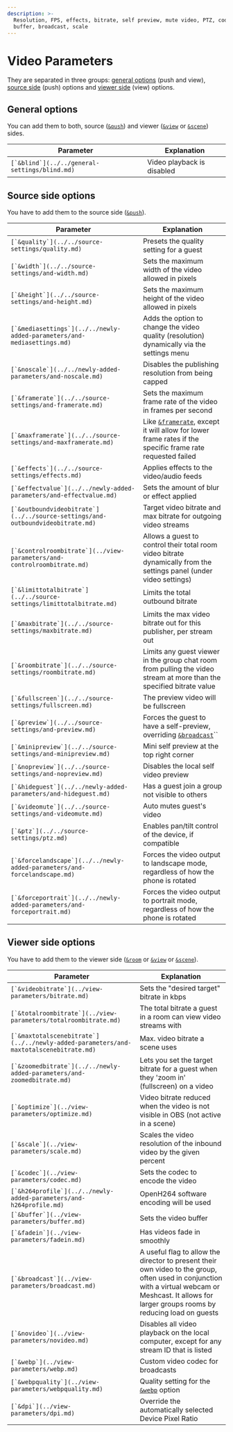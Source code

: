 ```yaml
---
description: >-
  Resolution, FPS, effects, bitrate, self preview, mute video, PTZ, codec,
  buffer, broadcast, scale
---
```


# Video Parameters

They are separated in three groups: [general options](./#general-options) (push and view), [source side](./#source-side-options) (push) options and [viewer side](./#viewer-side-options) (view) options.

## General options

You can add them to both, source ([`&push`](../../source-settings/push.md)) and viewer ([`&view`](../view-parameters/view.md) or [`&scene`](../view-parameters/scene.md)) sides.

| Parameter                                       | Explanation                |
| ----------------------------------------------- | -------------------------- |
| ``[`&blind`](../../general-settings/blind.md)`` | Video playback is disabled |

## Source side options

You have to add them to the source side ([`&push`](../../source-settings/push.md)).

| Parameter                                                                        | Explanation                                                                                                                                         |
| -------------------------------------------------------------------------------- | --------------------------------------------------------------------------------------------------------------------------------------------------- |
| ``[`&quality`](../../source-settings/quality.md)``                               | Presets the quality setting for a guest                                                                                                             |
| ``[`&width`](../../source-settings/and-width.md)``                               | Sets the maximum width of the video allowed in pixels                                                                                               |
| ``[`&height`](../../source-settings/and-height.md)``                             | Sets the maximum height of the video allowed in pixels                                                                                              |
| ``[`&mediasettings`](../../newly-added-parameters/and-mediasettings.md)``        | Adds the option to change the video quality (resolution) dynamically via the settings menu                                                          |
| ``[`&noscale`](../../newly-added-parameters/and-noscale.md)``                    | Disables the publishing resolution from being capped                                                                                                |
| ``[`&framerate`](../../source-settings/and-framerate.md)``                       | Sets the maximum frame rate of the video in frames per second                                                                                       |
| ``[`&maxframerate`](../../source-settings/and-maxframerate.md)``                 | Like [`&framerate`](../../source-settings/and-framerate.md), except it will allow for lower frame rates if the specific frame rate requested failed |
| ``[`&effects`](../../source-settings/effects.md)``                               | Applies effects to the video/audio feeds                                                                                                            |
| ``[`&effectvalue`](../../newly-added-parameters/and-effectvalue.md)``            | Sets the amount of blur or effect applied                                                                                                           |
| ``[`&outboundvideobitrate`](../../source-settings/and-outboundvideobitrate.md)`` | Target video bitrate and max bitrate for outgoing video streams                                                                                     |
| ``[`&controlroombitrate`](../view-parameters/and-controlroombitrate.md)``        | Allows a guest to control their total room video bitrate dynamically from the settings panel (under video settings)                                 |
| ``[`&limittotalbitrate`](../../source-settings/limittotalbitrate.md)``           | Limits the total outbound bitrate                                                                                                                   |
| ``[`&maxbitrate`](../../source-settings/maxbitrate.md)``                         | Limits the max video bitrate out for this publisher, per stream out                                                                                 |
| ``[`&roombitrate`](../../source-settings/roombitrate.md)``                       | Limits any guest viewer in the group chat room from pulling the video stream at more than the specified bitrate value                               |
| ``[`&fullscreen`](../../source-settings/fullscreen.md)``                         | The preview video will be fullscreen                                                                                                                |
| ``[`&preview`](../../source-settings/and-preview.md)``                           | Forces the guest to have a self-preview, overriding [`&broadcast`](../view-parameters/broadcast.md)``                                               |
| ``[`&minipreview`](../../source-settings/and-minipreview.md)``                   | Mini self preview at the top right corner                                                                                                           |
| ``[`&nopreview`](../../source-settings/and-nopreview.md)``                       | Disables the local self video preview                                                                                                               |
| ``[`&hideguest`](../../newly-added-parameters/and-hideguest.md)``                | Has a guest join a group not visible to others                                                                                                      |
| ``[`&videomute`](../../source-settings/and-videomute.md)``                       | Auto mutes guest's video                                                                                                                            |
| ``[`&ptz`](../../source-settings/ptz.md)``                                       | Enables pan/tilt control of the device, if compatible                                                                                               |
| ``[`&forcelandscape`](../../newly-added-parameters/and-forcelandscape.md)``      | Forces the video output to landscape mode, regardless of how the phone is rotated                                                                   |
| ``[`&forceportrait`](../../newly-added-parameters/and-forceportrait.md)``        | Forces the video output to portrait mode, regardless of how the phone is rotated                                                                    |

## **Viewer side options**

You have to add them to the viewer side ([`&room`](../../general-settings/room.md) or [`&view`](../view-parameters/view.md) or [`&scene`](../view-parameters/scene.md)).

| Parameter                                                                               | Explanation                                                                                                                                                                                            |
| --------------------------------------------------------------------------------------- | ------------------------------------------------------------------------------------------------------------------------------------------------------------------------------------------------------ |
| ``[`&videobitrate`](../view-parameters/bitrate.md)``                                    | Sets the "desired target" bitrate in kbps                                                                                                                                                              |
| ``[`&totalroombitrate`](../view-parameters/totalroombitrate.md)``                       | The total bitrate a guest in a room can view video streams with                                                                                                                                        |
| ``[`&maxtotalscenebitrate`](../../newly-added-parameters/and-maxtotalscenebitrate.md)`` | Max. video bitrate a scene uses                                                                                                                                                                        |
| ``[`&zoomedbitrate`](../../newly-added-parameters/and-zoomedbitrate.md)``               | Lets you set the target bitrate for a guest when they 'zoom in' (fullscreen) on a video                                                                                                                |
| ``[`&optimize`](../view-parameters/optimize.md)``                                       | Video bitrate reduced when the video is not visible in OBS (not active in a scene)                                                                                                                     |
| ``[`&scale`](../view-parameters/scale.md)``                                             | Scales the video resolution of the inbound video by the given percent                                                                                                                                  |
| ``[`&codec`](../view-parameters/codec.md)``                                             | Sets the codec to encode the video                                                                                                                                                                     |
| ``[`&h264profile`](../../newly-added-parameters/and-h264profile.md)``                   | OpenH264 software encoding will be used                                                                                                                                                                |
| ``[`&buffer`](../view-parameters/buffer.md)``                                           | Sets the video buffer                                                                                                                                                                                  |
| ``[`&fadein`](../view-parameters/fadein.md)``                                           | Has videos fade in smoothly                                                                                                                                                                            |
| ``[`&broadcast`](../view-parameters/broadcast.md)``                                     | A useful flag to allow the director to present their own video to the group, often used in conjunction with a virtual webcam or Meshcast. It allows for larger groups rooms by reducing load on guests |
| ``[`&novideo`](../view-parameters/novideo.md)``                                         | Disables all video playback on the local computer, except for any stream ID that is listed                                                                                                             |
| ``[`&webp`](../view-parameters/webp.md)``                                               | Custom video codec for broadcasts                                                                                                                                                                      |
| ``[`&webpquality`](../view-parameters/webpquality.md)``                                 | Quality setting for the [`&webp`](../view-parameters/webp.md) option                                                                                                                                   |
| ``[`&dpi`](../view-parameters/dpi.md)``                                                 | Override the automatically selected Device Pixel Ratio                                                                                                                                                 |
